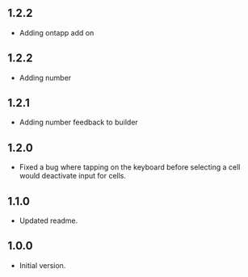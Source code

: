 ## 1.2.2

- Adding ontapp add on


## 1.2.2

- Adding number

## 1.2.1

- Adding number feedback to builder

## 1.2.0

- Fixed a bug where tapping on the keyboard before selecting a cell would deactivate input for cells.

## 1.1.0

- Updated readme.

## 1.0.0

- Initial version.
